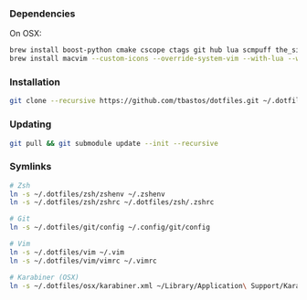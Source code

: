 ### Dependencies

On OSX:
```zsh
brew install boost-python cmake cscope ctags git hub lua scmpuff the_silver_searcher
brew install macvim --custom-icons --override-system-vim --with-lua --with-cscope --HEAD
```

### Installation

```zsh
git clone --recursive https://github.com/tbastos/dotfiles.git ~/.dotfiles
```

### Updating

```zsh
git pull && git submodule update --init --recursive
```

### Symlinks

```zsh
# Zsh
ln -s ~/.dotfiles/zsh/zshenv ~/.zshenv
ln -s ~/.dotfiles/zsh/zshrc ~/.dotfiles/zsh/.zshrc

# Git
ln -s ~/.dotfiles/git/config ~/.config/git/config

# Vim
ln -s ~/.dotfiles/vim ~/.vim
ln -s ~/.dotfiles/vim/vimrc ~/.vimrc

# Karabiner (OSX)
ln -s ~/.dotfiles/osx/karabiner.xml ~/Library/Application\ Support/Karabiner/private.xml
```

